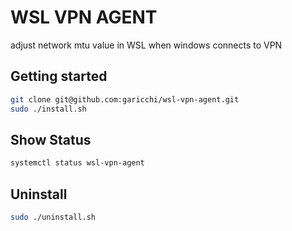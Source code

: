 # WSL VPN AGENT
adjust network mtu value in WSL when windows connects to VPN

## Getting started

```sh
git clone git@github.com:garicchi/wsl-vpn-agent.git
sudo ./install.sh
```

## Show Status
```sh
systemctl status wsl-vpn-agent
```

## Uninstall

```sh
sudo ./uninstall.sh
```
